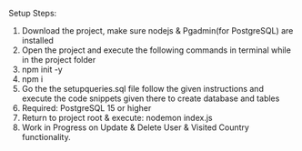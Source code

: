 Setup Steps:
1. Download the project, make sure nodejs & Pgadmin(for PostgreSQL) are installed
2. Open the project and execute the following commands in terminal while in the project folder
3. npm init -y
4. npm i
5. Go the the setupqueries.sql file follow the given instructions and execute the code snippets given there to create database and tables
6. Required: PostgreSQL 15 or higher
7. Return to project root & execute:   nodemon index.js
8. Work in Progress on Update & Delete User & Visited Country functionality.
